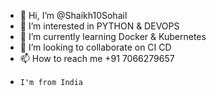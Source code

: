 - 👋 Hi, I’m @Shaikh10Sohail
- 👀 I’m interested in PYTHON & DEVOPS
- 🌱 I’m currently learning Docker &  Kubernetes
- 💞️ I’m looking to collaborate on CI CD
- 📫 How to reach me +91 7066279657
-     I'm from India
<!---
Shaikh10Sohail/Shaikh10Sohail is a ✨ special ✨ repository because its `README.md` (this file) appears on your GitHub profile.
You can click the Preview link to take a look at your changes.
--->
